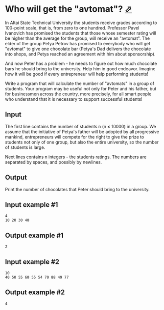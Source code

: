 # Who will get the "avtomat"? [⬀](https://www.e-olymp.com/en/problems/2238)
In Altai State Technical University the students receive grades according to 100-point scale, that is, from zero to one hundred. Professor Pavel Ivanovich has promised the students that those whose semester rating will be higher than the average for the group, will receive an "avtomat". The elder of the group Petya Petrov has promised to everybody who will get "avtomat" to give one chocolate bar (Petya's Dad delivers the chocolate into shops, and Petya reached an agreement with him about sponsorship).

And now Peter has a problem - he needs to figure out how much chocolate bars he should bring to the university. Help him in good endeavor. Imagine how it will be good if every entrepreneur will help performing students!

Write a program that will calculate the number of "avtomats" in a group of students. Your program may be useful not only for Peter and his father, but for businessmen across the country, more precisely, for all smart people who understand that it is necessary to support successful students!

## Input
The first line contains the number of students n (n ≤ 10000) in a group. We assume that the initiative of Petya's father will be adopted by all progressive mankind, entrepreneurs will compete for the right to give the prize to students not only of one group, but also the entire university, so the number of students is large.

Next lines contains n integers - the students ratings. The numbers are separated by spaces, and possibly by newlines.

## Output
Print the number of chocolates that Peter should bring to the university.

## Input example #1
```
4 
10 20 30 40      
```

## Output example #1
```
2
```

## Input example #2
```
10 
40 50 55 60 55 54 70 88 49 77     
```

## Output example #2
```
4
```
